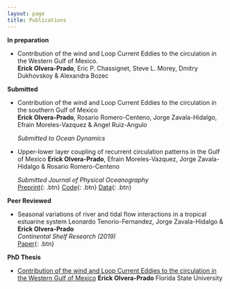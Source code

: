 ```yaml
---
layout: page
title: Publications
---
```


**In preparation**

- Contribution of the wind and Loop Current Eddies to the circulation in the Western Gulf of Mexico.  
  **Erick Olvera-Prado**, Eric P. Chassignet, Steve L. Morey, Dmitry Dukhovskoy & Alexandra Bozec

**Submitted**

- Contribution of the wind and Loop Current Eddies to the circulation in the southern Gulf of Mexico  
  **Erick Olvera-Prado**, Rosario Romero-Centeno, Jorge Zavala-Hidalgo, Efrain Moreles-Vazquez & Angel Ruiz-Angulo
  
  *Submitted to Ocean Dynamics*
  
- Upper-lower layer coupling of recurrent circulation patterns in the Gulf of Mexico
  **Erick Olvera-Prado**, Efrain Moreles-Vazquez, Jorge Zavala-Hidalgo & Rosario Romero-Centeno
  
  *Submitted Journal of Physical Oceanography*  
  [Preprint](https://www.essoar.org/doi/10.1002/essoar.10509625.1){: .btn}
  [Code](https://github.com/erickolvera/Olvera_et_al_21){: .btn}
  [Data](https://zenodo.org/record/5605092#.YdXd-9tMF8s){: .btn}

**Peer Reviewed**

- Seasonal variations of river and tidal flow interactions in a tropical estuarine system
  Leonardo Tenorio-Fernandez, Jorge Zavala-Hidalgo & **Erick Olvera-Prado**   
  *Continental Shelf Research (2019)*  
  [Paper](https://www.sciencedirect.com/science/article/abs/pii/S0278434319303486?via%3Dihub){: .btn}
 
**PhD Thesis**
- [Contribution of the wind and Loop Current Eddies to the circulation in the Western Gulf of Mexico](https://erickolvera.github.io/static/files/Erick_Olvera_Dissertation.pdf)
  **Erick Olvera-Prado**
  Florida State University 
  

